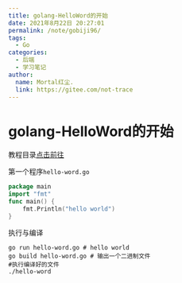 ```yaml
---
title: golang-HelloWord的开始
date: 2021年8月22日 20:27:01
permalink: /note/gobiji96/
tags:
  - Go
categories:
  - 后端
  - 学习笔记
author:
  name: Mortal红尘.
  link: https://gitee.com/not-trace
---
```


# golang-HelloWord的开始

教程目录[点击前往](http://books.studygolang.com/gobyexample)

第一个程序`hello-word.go`
```go
package main
import "fmt"
func main() {
    fmt.Println("hello world")
}
```
执行与编译

```shell
go run hello-word.go # hello world
go build hello-word.go # 输出一个二进制文件
#执行编译好的文件
./hello-word
```

